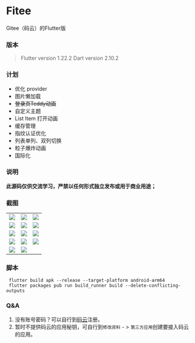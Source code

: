 # Fitee
Gitee（码云）的Flutter版

### 版本
> Flutter version 1.22.2 
> Dart version 2.10.2


### 计划
- 优化 provider 
- 图片懒加载
- ~~登录页Teddy动画~~
- 自定义主题
- List Item 打开动画
- 缓存管理
- 指纹认证优化
- 列表单列、双列切换
- 粒子爆炸动画
- 国际化

### 说明

**此源码仅供交流学习，严禁以任何形式独立发布或用于商业用途；**

### 截图
|    |   |    |
|  ----  | ----  |  ----  |
| ![](https://raw.githubusercontent.com/githinkcn/Fitee/master/screenshot/1.png) |  ![](https://raw.githubusercontent.com/githinkcn/Fitee/master/screenshot/11.png) | ![](https://raw.githubusercontent.com/githinkcn/Fitee/master/screenshot/12.png) |
| ![](https://raw.githubusercontent.com/githinkcn/Fitee/master/screenshot/2.png) |  ![](https://raw.githubusercontent.com/githinkcn/Fitee/master/screenshot/3.png)  | ![](https://raw.githubusercontent.com/githinkcn/Fitee/master/screenshot/4.png)  |
| ![](https://raw.githubusercontent.com/githinkcn/Fitee/master/screenshot/5.png) |  ![](https://raw.githubusercontent.com/githinkcn/Fitee/master/screenshot/6.png)  | ![](https://raw.githubusercontent.com/githinkcn/Fitee/master/screenshot/7.png)  |
| ![](https://raw.githubusercontent.com/githinkcn/Fitee/master/screenshot/8.png) |  ![](https://raw.githubusercontent.com/githinkcn/Fitee/master/screenshot/9.png)  | ![](https://raw.githubusercontent.com/githinkcn/Fitee/master/screenshot/10.png) |
|![](https://raw.githubusercontent.com/githinkcn/Fitee/master/screenshot/13.png)|![](https://raw.githubusercontent.com/githinkcn/Fitee/master/screenshot/14.png)| |


### 脚本
``` shell
 flutter build apk --release --target-platform android-arm64
 flutter packages pub run build_runner build --delete-conflicting-outputs  
```



### Q&A
1. 没有账号密码？可以自行到[码云](https://gitee)注册。
2. 暂时不提供码云的应用秘钥，可自行到``修改资料`` - > ``第三方应用``创建要接入码云的应用。
